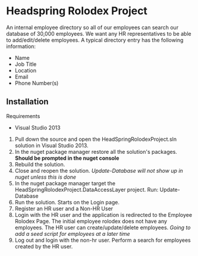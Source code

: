 Headspring Rolodex Project
========================

An internal employee directory so all of our employees can search our database of 30,000 employees.
We want any HR representatives to be able to add/edit/delete employees.
A typical directory entry has the following information:

* Name
* Job Title
* Location
* Email
* Phone Number(s)
 
 ## Installation
 
 Requirements
 * Visual Studio 2013
 
 1. Pull down the source and open the HeadSpringRolodexProject.sln solution in Visual Studio 2013.
 2. In the nuget package manager restore all the solution's packages. **Should be prompted in the nuget console**
 3. Rebuild the solution.
 4. Close and reopen the solution. *Update-Database will not show up in nuget unless this is done*
 5. In the nuget package manager target the HeadSpringRolodexProject.DataAccessLayer project.
    Run: Update-Database
 6. Run the solution.  Starts on the Login page.  
 7. Register an HR user and a Non-HR User
 8. Login with the HR user and the application is redirected to the Employee Rolodex Page. The initial employee rolodex
    does not have any employees.  The HR user can create/update/delete employees.
	*Going to add a seed script for employees at a later time*
 9. Log out and login with the non-hr user. Perform a search for employees created by the HR user.
 
